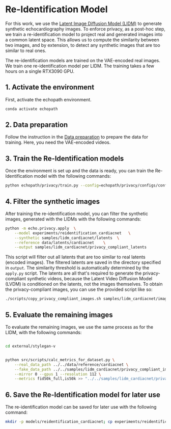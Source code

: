 # Re-Identification Model

For this work, we use the [Latent Image Diffusion Model (LIDM)](../lidm/README.md) to generate synthetic echocardiography images. To enforce privacy, as a post-hoc step, we train a re-identification model to project real and generated images into a common latent space. This allows us to compute the similarity between two images, and by extension, to detect any synthetic images that are too similar to real ones.

The re-identification models are trained on the VAE-encoded real images. We train one re-identification model per LIDM. The training takes a few hours on a single RTX3090 GPU.

## 1. Activate the environment

First, activate the echopath environment.

```bash
conda activate echopath
```

## 2. Data preparation
Follow the instruction in the [Data preparation](../../README.md#data-preparation) to prepare the data for training. Here, you need the VAE-encoded videos.

## 3. Train the Re-Identification models
Once the environment is set up and the data is ready, you can train the Re-Identification model with the following commands:

```bash
python echopath/privacy/train.py --config=echopath/privacy/configs/config_cardiacnet.json
```

## 4. Filter the synthetic images
After training the re-identification model, you can filter the synthetic images, generated with the LIDMs with the following commands:

```bash
python -m echo.privacy.apply  \
    --model experiments/reidentification_cardiacnet   \
    --synthetic samples/lidm_cardiacnet/latents  \
    --reference data/latents/cardiacnet    \
    --output samples/lidm_cardiacnet/privacy_compliant_latents
```

This script will filter out all latents that are too similar to real latents (encoded images). 
The filtered latents are saved in the directory specified in `output`. 
The similarity threshold is automatically determined by the `apply.py` script.
The latents are all that's required to generate the privacy-compliant synthetic videos, because the Latent Video Diffusion Model (LVDM) is conditioned on the latents, not the images themselves.
To obtain the privacy-compliant images, you can use the provided script like so:

```bash
./scripts/copy_privacy_compliant_images.sh samples/lidm_cardiacnet/images samples/lidm_cardiacnet/privacy_compliant_latents samples/lidm_cardiacnet/privacy_compliant_images
```

## 5. Evaluate the remaining images

To evaluate the remaining images, we use the same process as for the LIDM, with the following commands:

```bash

cd external/stylegan-v


python src/scripts/calc_metrics_for_dataset.py \
    --real_data_path ../../data/reference/cardiacnet \
    --fake_data_path ../../samples/lidm_cardiacnet/privacy_compliant_images \
    --mirror 0 --gpus 1 --resolution 112 \
    --metrics fid50k_full,is50k >> "../../samples/lidm_cardiacnet/privacy_compliant_metrics.txt"

```

## 6. Save the Re-Identification model for later use

The re-identification model can be saved for later use with the following command:

```bash
mkdir -p models/reidentification_cardiacnet; cp experiments/reidentification_cardiacnet/reidentification_cardiacnet_best_network.pth models/reidentification_cardiacnet/; cp experiments/reidentification_cardiacnet/config.json models/reidentification_cardiacnet/
```
